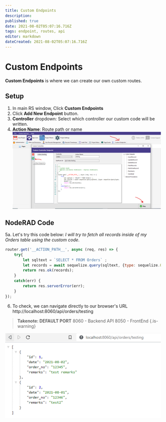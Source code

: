 ```yaml
---
title: Custom Endpoints
description: 
published: true
date: 2021-08-02T05:07:16.716Z
tags: endpoint, routes, api
editor: markdown
dateCreated: 2021-08-02T05:07:16.716Z
---
```


# Custom Endpoints
**Custom Endpoints** is where we can create our own custom routes.

## Setup
1. In main RS window, Click **Custom Endpoints**
2. Click **Add New Endpoint** button.
3. **Controller** dropdown: Select which controller our custom code will be written.
4. **Action Name**: Route path or name
![1.png](/custom-code/endpoints/1.png)

## NodeRAD Code
5a. Let's try this code below: 
*I will try to fetch all records inside of my Orders table using the custom code*.
```js
router.get('__ACTION_PATH__', async (req, res) => {  
    try{
        let sqltext = `SELECT * FROM Orders` ;
        let records = await sequelize.query(sqltext, {type: sequelize.QueryTypes.SELECT });
        return res.ok(records);
    }
    catch(err) {
        return res.serverError(err);
    }
});
```

6. To check, we can navigate directly to our browser's URL
http://localhost:8060/api/orders/testing

> **Takenote: DEFAULT PORT**
> 8060 - Backend API
> 8050 - FrontEnd
{.is-warning}

![2.png](/custom-code/endpoints/2.png)